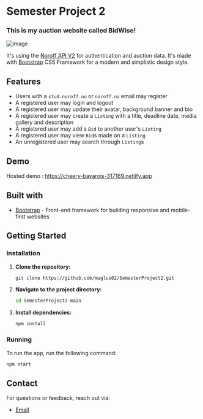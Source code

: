 # Semester Project 2
### This is my auction website called BidWise!

![image](https://i.imgur.com/TXBjOUj.jpeg)

It's using the [Noroff API V2](https://docs.noroff.dev/docs/v2/) for authentication and auction data. It's made with [Bootstrap](https://getbootstrap.com/) CSS Framework for a modern and simplistic design style. 

## Features

- Users with a `stud.noroff.no` or `noroff.no` email may register
- A registered user may login and logout
- A registered user may update their avatar, background banner and bio
- A registered user may create a `Listing` with a title, deadline date, media gallery and description
- A registered user may add a `Bid` to another user's `Listing`
- A registered user may view `Bid`s made on a `Listing`
- An unregistered user may search through `Listing`s

## Demo

Hosted demo :  https://cheery-bavarois-317169.netlify.app


## Built with

- [Bootstrap](https://getbootstrap.com/) - Front-end framework for building responsive and mobile-first websites

## Getting Started

### Installation


1. **Clone the repository:**
   
   ```sh
   git clone https://github.com/maglus02/SemesterProject2.git
   ```
   
2. **Navigate to the project directory:**
   
   ```sh
   cd SemesterProject2-main
   ```
   
3. **Install dependencies:**
   
   ```sh
   npm install
   ```
   
### Running

To run the app, run the following command:
```sh
npm start
```

## Contact

For questions or feedback, reach out via:
- [Email](mailto:contact@mase.addy.io)
